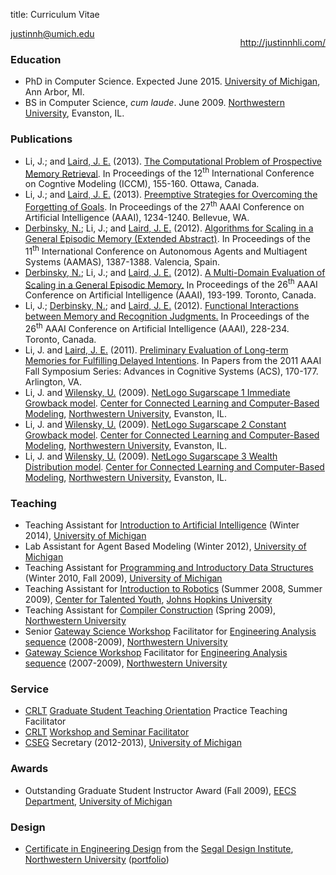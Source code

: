 title: Curriculum Vitae

<div class="visible-print">
	<p style="float:right"><a href="http://justinnhli.com/">http://justinnhli.com/</a></p>
	<p><a href="mailto:justinnh@umich.edu">justinnh@umich.edu</a></p>
</div>

### Education ###
<ul class="cv-vitae-list">
    <li>PhD in Computer Science. Expected June 2015. <a href="http://umich.edu/">University of Michigan</a>, Ann Arbor, MI.</li>
    <li>BS in Computer Science, <em>cum laude</em>. June 2009. <a href="http://www.northwestern.edu/">Northwestern University</a>, Evanston, IL.</li>
</ul>

### Publications ###
<ul class="cv-vitae-list">
    <li>
        <span class="cv-me">Li, J.</span>; and <a href="http://ai.eecs.umich.edu/people/laird/">Laird, J. E.</a> (2013).
        <a class="cv-title" href="/files/Li2013TheComputationalProblem.pdf">The Computational Problem of Prospective Memory Retrieval</a>.
        In <span class="cv-booktitle">Proceedings of the 12<sup>th</sup> International Conference on Cogntive Modeling (ICCM)</span>, 155-160.
        Ottawa, Canada.
    </li>
    <li>
        <span class="cv-me">Li, J.</span>; and <a href="http://ai.eecs.umich.edu/people/laird/">Laird, J. E.</a> (2013).
        <a class="cv-title" href="/files/Li2013PreemptiveStrategiesFor.pdf">Preemptive Strategies for Overcoming the Forgetting of Goals</a>.
        In <span class="cv-booktitle">Proceedings of the 27<sup>th</sup> AAAI Conference on Artificial Intelligence (AAAI)</span>, 1234-1240.
        Bellevue, WA.
    </li>
    <li>
        <a href="http://derbinsky.info/">Derbinsky, N.</a>; <span class="cv-me">Li, J.</span>; and <a href="http://ai.eecs.umich.edu/people/laird/">Laird, J. E.</a> (2012).
        <a class="cv-title" href="/files/Derbinsky2012AlgorithmsForScaling.pdf">Algorithms for Scaling in a General Episodic Memory (Extended Abstract)</a>.
        In <span class="cv-booktitle">Proceedings of the 11<sup>th</sup> International Conference on Autonomous Agents and Multiagent Systems (AAMAS)</span>, 1387-1388.
        Valencia, Spain.
    </li>
    <li>
        <a href="http://derbinsky.info/">Derbinsky, N.</a>; <span class="cv-me">Li, J.</span>; and <a href="http://ai.eecs.umich.edu/people/laird/">Laird, J. E.</a> (2012).
        <a class="cv-title" href="/files/Derbinsky2012AMultiDomain.pdf">A Multi-Domain Evaluation of Scaling in a General Episodic Memory.</a>
        In <span class="cv-booktitle">Proceedings of the 26<sup>th</sup> AAAI Conference on Artificial Intelligence (AAAI)</span>, 193-199.
        Toronto, Canada.
    </li>
    <li>
        <span class="cv-me">Li, J.</span>; <a href="http://derbinsky.info/">Derbinsky, N.</a>; and <a href="http://ai.eecs.umich.edu/people/laird/">Laird, J. E.</a> (2012).
        <a class="cv-title" href="/files/Li2012FunctionalInteractionsBetween.pdf">Functional Interactions between Memory and Recognition Judgments.</a>
        In <span class="cv-booktitle">Proceedings of the 26<sup>th</sup> AAAI Conference on Artificial Intelligence (AAAI)</span>, 228-234.
        Toronto, Canada.
    </li>
    <li>
        <span class="cv-me">Li, J.</span> and <a href="http://ai.eecs.umich.edu/people/laird/">Laird, J. E.</a> (2011).
        <a class="cv-title" href="/files/Li2011PreliminaryEvaluationOf.pdf">Preliminary Evaluation of Long-term Memories for Fulfilling Delayed Intentions</a>.
        In <span class="cv-booktitle">Papers from the 2011 AAAI Fall Symposium Series: Advances in Cognitive Systems (ACS)</span>, 170-177.
        Arlington, VA.
    </li>
    <li>
        <span class="cv-me">Li, J.</span> and <a href="http://ccl.northwestern.edu/uri/">Wilensky, U.</a> (2009).
        <a class="cv-title" href="http://ccl.northwestern.edu/netlogo/models/Sugarscape1ImmediateGrowback">NetLogo Sugarscape 1 Immediate Growback model</a>.
        <a href="http://ccl.northwestern.edu/">Center for Connected Learning and Computer-Based Modeling</a>, <a href="http://www.northwestern.edu/">Northwestern University</a>, Evanston, IL.
    </li>
    <li>
        <span class="cv-me">Li, J.</span> and <a href="http://ccl.northwestern.edu/uri/">Wilensky, U.</a> (2009).
        <a class="cv-title" href="http://ccl.northwestern.edu/netlogo/models/Sugarscape2ConstantGrowback">NetLogo Sugarscape 2 Constant Growback model</a>.
        <a href="http://ccl.northwestern.edu/">Center for Connected Learning and Computer-Based Modeling</a>, <a href="http://www.northwestern.edu/">Northwestern University</a>, Evanston, IL.
    </li>
    <li>
        <span class="cv-me">Li, J.</span> and <a href="http://ccl.northwestern.edu/uri/">Wilensky, U.</a> (2009).
        <a class="cv-title" href="http://ccl.northwestern.edu/netlogo/models/Sugarscape3WealthDistribution">NetLogo Sugarscape 3 Wealth Distribution model</a>.
        <a href="http://ccl.northwestern.edu/">Center for Connected Learning and Computer-Based Modeling</a>, <a href="http://www.northwestern.edu/">Northwestern University</a>, Evanston, IL.
    </li>
</ul>

### Teaching ###
<ul class="cv-vitae-list">
    <li>Teaching Assistant for <a href="http://www.engin.umich.edu/college/academics/bulletin/courses/eecs">Introduction to Artificial Intelligence</a> (Winter 2014), <a href="http://umich.edu/">University of Michigan</a></li>
    <li>Lab Assistant for Agent Based Modeling (Winter 2012), <a href="http://umich.edu/">University of Michigan</a></li>
    <li>Teaching Assistant for <a href="http://www.engin.umich.edu/college/academics/bulletin/courses/eecs">Programming and Introductory Data Structures</a> (Winter 2010, Fall 2009), <a href="http://umich.edu/">University of Michigan</a></li>
    <li>Teaching Assistant for <a href="http://cty.jhu.edu/summer/grades2-6/catalog/math.html#irob">Introduction to Robotics</a> (Summer 2008, Summer 2009),  <a href="http://cty.jhu.edu/">Center for Talented Youth</a>, <a href="http://www.jhu.edu/">Johns Hopkins University</a></li>
    <li>Teaching Assistant for <a href="http://eecs.northwestern.edu/~robby/courses/322-2009-spring/">Compiler Construction</a> (Spring 2009), <a href="http://www.northwestern.edu/">Northwestern University</a></li>
    <li>Senior <a href="http://www.northwestern.edu/searle/programs-events/undergrad/group-study/gsw/index.html">Gateway Science Workshop</a> Facilitator for <a href="http://www.mccormick.northwestern.edu/undergraduates/bachelors-degree-curriculum/core/engineering-first/coursework.html">Engineering Analysis sequence</a> (2008-2009), <a href="http://www.northwestern.edu/">Northwestern University</a></li>
    <li><a href="http://www.northwestern.edu/searle/programs-events/undergrad/group-study/gsw/index.html">Gateway Science Workshop</a> Facilitator for <a href="http://www.mccormick.northwestern.edu/undergraduates/bachelors-degree-curriculum/core/engineering-first/coursework.html">Engineering Analysis sequence</a> (2007-2009), <a href="http://www.northwestern.edu/">Northwestern University</a></li>
</ul>

### Service ###
<ul class="cv-vitae-list">
	<!-- FIXME CRLT workshops (office hours, seven teaching strategies, teaching problem solving -->
	<li><a href="http://crlt.umich.edu/">CRLT</a> <a href="http://crlt.umich.edu/programs-services/graduate-students-post-docs">Graduate Student Teaching Orientation</a> Practice Teaching Facilitator</li>
	<li><a href="http://crlt.umich.edu/">CRLT</a> <a href="http://crlte.engin.umich.edu/workshops/">Workshop and Seminar Facilitator</a></li>
    <li><a href="http://cseg.eecs.umich.edu/">CSEG</a> Secretary (2012-2013), <a href="http://umich.edu/">University of Michigan</a></li>
</ul>

### Awards ###
<ul class="cv-vitae-list">
    <li>Outstanding Graduate Student Instructor Award (Fall 2009), <a href="http://www.eecs.umich.edu/">EECS Department</a>, <a href="http://umich.edu/">University of Michigan</a></li>
</ul>

### Design ###
<ul class="cv-vitae-list">
    <li><a href="http://segal.northwestern.edu/programs/undergraduate/segal-design-certificate/">Certificate in Engineering Design</a> from the <a href="http://segal.northwestern.edu/">Segal Design Institute</a>, <a href="http://www.northwestern.edu/">Northwestern University</a><span class="hidden-print"> (<a href="/files/portfolio.pdf">portfolio</a>)</span></li>
</ul>

